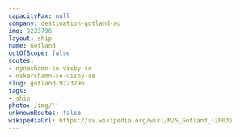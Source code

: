 ```yaml
---
capacityPax: null
company: destination-gotland-au
imo: 9223796
layout: ship
name: Gotland
outOfScope: false
routes:
- nynashamn-se-visby-se
- oskarshamn-se-visby-se
slug: gotland-9223796
tags:
- ship
photo: /img/''
unknownRoutes: false
wikipediaUrl: https://sv.wikipedia.org/wiki/M/S_Gotland_(2003)
---
```

